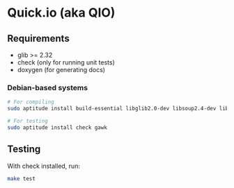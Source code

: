 # Quick.io (aka QIO)

## Requirements

* glib >= 2.32
* check (only for running unit tests)
* doxygen (for generating docs)

### Debian-based systems

```bash
# For compiling
sudo aptitude install build-essential libglib2.0-dev libsoup2.4-dev libmemcached-dev

# For testing
sudo aptitude install check gawk
```

## Testing

With check installed, run:

```bash
make test
```